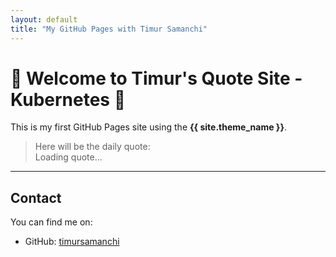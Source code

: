```yaml
---
layout: default
title: "My GitHub Pages with Timur Samanchi"
---
```


# 🌟 Welcome to Timur's Quote Site - Kubernetes 🌟

This is my first GitHub Pages site using the **{{ site.theme_name }}**.

> Here will be the daily quote:  
> <span id="quote">Loading quote...</span>

<script>
  fetch('/quote/')
    .then(response => response.json())
    .then(data => {
      document.getElementById('quote').innerText = data.quote;
    })
    .catch(err => {
      document.getElementById('quote').innerText = 'Error loading quote';
    });
</script>

---

## Contact

You can find me on:
- GitHub: [timursamanchi](https://github.com/timursamanchi)